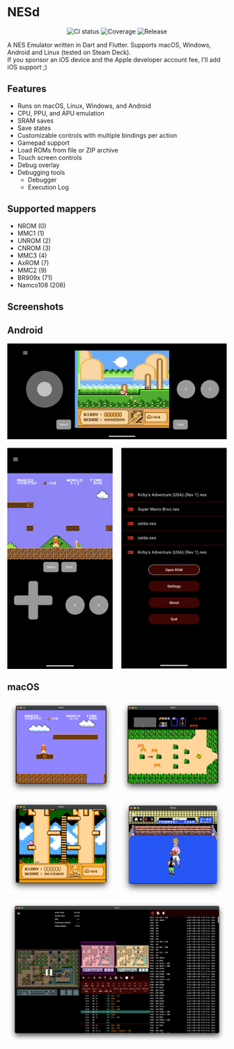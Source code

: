 # NESd

<p align="center">
<img src="https://img.shields.io/github/actions/workflow/status/jpjonte/nesd/ci.yaml" alt="CI status" />
<img src="https://img.shields.io/endpoint?url=https%3A%2F%2Fjpjonte.github.io%2FNESd%2Fcoverage%2Fmain.json" alt="Coverage" />
<img src="https://img.shields.io/github/v/release/jpjonte/nesd" alt="Release" />
</p>

A NES Emulator written in Dart and Flutter.
Supports macOS, Windows, Android and Linux (tested on Steam Deck).  
If you sponsor an iOS device and the Apple developer account fee, I'll add iOS support ;) 

## Features

- Runs on macOS, Linux, Windows, and Android
- CPU, PPU, and APU emulation
- SRAM saves
- Save states
- Customizable controls with multiple bindings per action
- Gamepad support
- Load ROMs from file or ZIP archive
- Touch screen controls
- Debug overlay
- Debugging tools
  - Debugger
  - Execution Log

## Supported mappers

- NROM (0)
- MMC1 (1)
- UNROM (2)
- CNROM (3)
- MMC3 (4)
- AxROM (7)
- MMC2 (9)
- BR909x (71)
- Namco108 (206)

## Screenshots

## Android
<div style="display: grid; grid-template-columns: repeat(2, auto); gap: 20px;">
  <img style="grid-column: span 2" src="docs/android_kirby.png" width="100%" />
  <img src="docs/android_smb.png" width="100%" />
  <img src="docs/android_menu.png" width="100%" />
</div>

## macOS

<div style="display: grid; grid-template-columns: repeat(2, auto); gap: 10px;">
  <img src="docs/smb.png" width="100%" />
  <img src="docs/zelda.png" width="100%" />
  <img src="docs/kirby.png" width="100%" />
  <img src="docs/punch_out.png" width="100%" />
  <img style="grid-column: span 2" src="docs/debugging.png" width="100%" />
</div>
